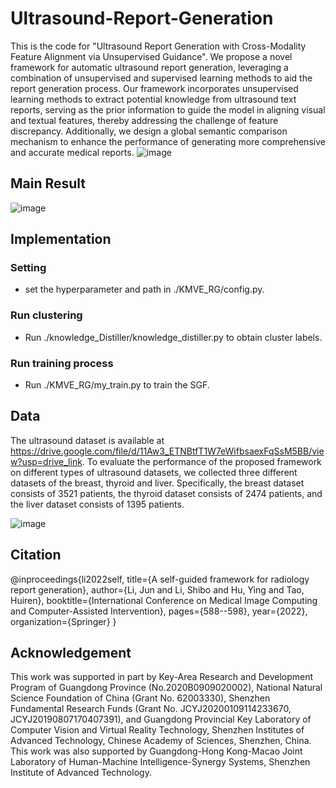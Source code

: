 # Ultrasound-Report-Generation
This is the code for "Ultrasound Report Generation with Cross-Modality Feature Alignment via Unsupervised Guidance".
We propose a novel framework for automatic ultrasound report generation, leveraging a combination of unsupervised and supervised learning methods to aid the report generation process. Our framework incorporates unsupervised learning methods to extract potential knowledge from ultrasound text reports, serving as the prior information to guide the model in aligning visual and textual features, thereby addressing the challenge of feature discrepancy. Additionally, we design a global semantic comparison mechanism to enhance the performance of generating more comprehensive and accurate medical reports.
![image](https://github.com/LijunRio/Ultrasound-Report-Generation/assets/91274335/63fe3ae3-293a-45b1-af9a-099468c644fc)

## Main Result
![image](https://github.com/LijunRio/Ultrasound-Report-Generation/assets/91274335/c216ef5e-8bea-4ca5-8214-de339a136861)

## Implementation
### Setting
- set the hyperparameter and path in ./KMVE_RG/config.py.

### Run clustering
- Run ./knowledge_Distiller/knowledge_distiller.py to obtain cluster labels.

### Run training process
- Run ./KMVE_RG/my_train.py to train the SGF.

## Data
The ultrasound dataset is available at https://drive.google.com/file/d/11Aw3_ETNBtfT1W7eWifbsaexFqSsM5BB/view?usp=drive_link.
To evaluate the performance of the proposed framework on different types of ultrasound datasets, we collected three different datasets of the breast, thyroid and liver. Specifically, the breast dataset consists of 3521 patients, the thyroid dataset consists of 2474 patients, and the liver dataset consists of 1395 patients.

![image](https://github.com/LijunRio/Ultrasound-Report-Generation/assets/91274335/d3bb3c79-7ad9-4cfa-92be-07a63734b4da)

## Citation
@inproceedings{li2022self,
  title={A self-guided framework for radiology report generation},
  author={Li, Jun and Li, Shibo and Hu, Ying and Tao, Huiren},
  booktitle={International Conference on Medical Image Computing and Computer-Assisted Intervention},
  pages={588--598},
  year={2022},
  organization={Springer}
}

## Acknowledgement
This work was supported in part by Key-Area Research and Development Program of Guangdong Province (No.2020B0909020002), National Natural Science Foundation of China (Grant No. 62003330), Shenzhen Fundamental Research Funds (Grant No. JCYJ20200109114233670, JCYJ20190807170407391), and Guangdong Provincial Key Laboratory of Computer Vision and Virtual Reality Technology, Shenzhen Institutes of Advanced Technology, Chinese Academy of Sciences, Shenzhen, China. This work was also supported by Guangdong-Hong Kong-Macao Joint Laboratory of Human-Machine Intelligence-Synergy Systems, Shenzhen Institute of Advanced Technology.
